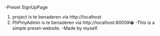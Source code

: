 -Preset SignUpPage
1. project is te benaderen via http://localhost
2. PhPmyAdmin is te benaderen via http://localhost:8000#� 
-This is a simple preset-website.
-Made by myself.
